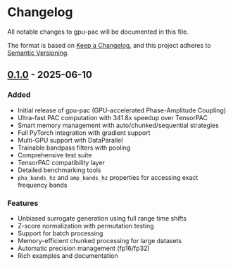 # Changelog

All notable changes to gpu-pac will be documented in this file.

The format is based on [Keep a Changelog](https://keepachangelog.com/en/1.0.0/),
and this project adheres to [Semantic Versioning](https://semver.org/spec/v2.0.0.html).

## [0.1.0] - 2025-06-10

### Added
- Initial release of gpu-pac (GPU-accelerated Phase-Amplitude Coupling)
- Ultra-fast PAC computation with 341.8x speedup over TensorPAC
- Smart memory management with auto/chunked/sequential strategies
- Full PyTorch integration with gradient support
- Multi-GPU support with DataParallel
- Trainable bandpass filters with pooling
- Comprehensive test suite
- TensorPAC compatibility layer
- Detailed benchmarking tools
- `pha_bands_hz` and `amp_bands_hz` properties for accessing exact frequency bands

### Features
- Unbiased surrogate generation using full range time shifts
- Z-score normalization with permutation testing
- Support for batch processing
- Memory-efficient chunked processing for large datasets
- Automatic precision management (fp16/fp32)
- Rich examples and documentation

[0.1.0]: https://github.com/ywatanabe1989/gPAC/releases/tag/v0.1.0